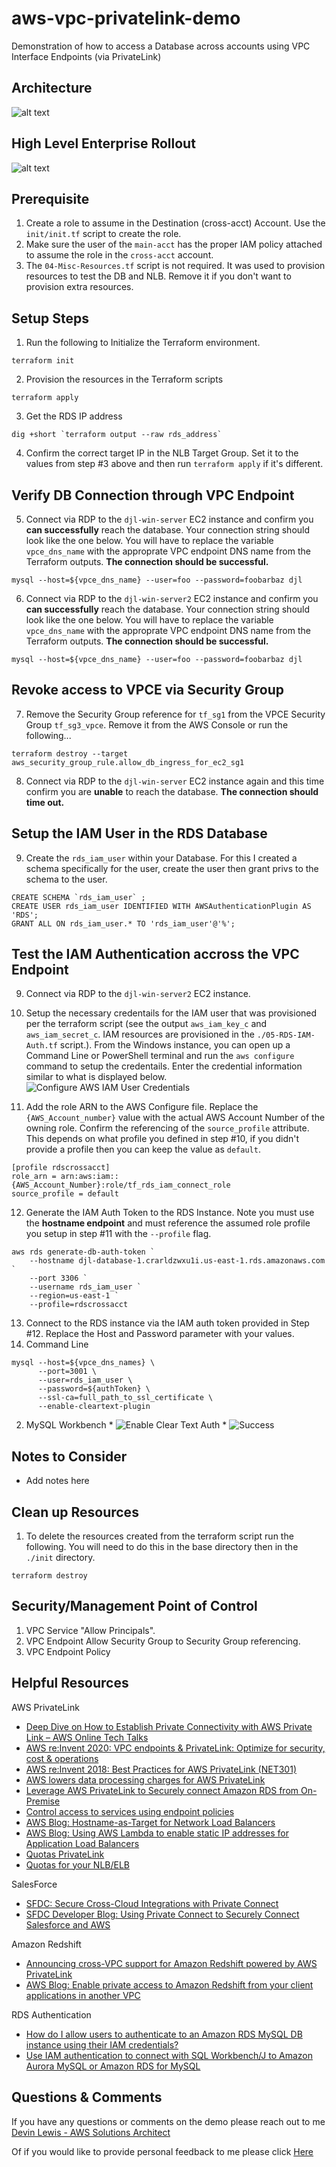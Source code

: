 # aws-vpc-privatelink-demo
Demonstration of how to access a Database across accounts using VPC Interface Endpoints (via PrivateLink)

## Architecture
![alt text](https://github.com/gravelgrinder/aws-vpc-privatelink-demo/blob/main/architecture-diagram.png?raw=true)

## High Level Enterprise Rollout
![alt text](https://github.com/gravelgrinder/aws-vpc-privatelink-demo/blob/main/architecture-diagram-high-level.png?raw=true)

## Prerequisite
1. Create a role to assume in the Destination (cross-acct) Account.  Use the `init/init.tf` script to create the role.
2. Make sure the user of the `main-acct` has the proper IAM policy attached to assume the role in the `cross-acct` account.
3. The `04-Misc-Resources.tf` script is not required.  It was used to provision resources to test the DB and NLB.  Remove it if you don't want to provision extra resources.

## Setup Steps
1. Run the following to Initialize the Terraform environment.

```
terraform init
```

2. Provision the resources in the Terraform scripts

```
terraform apply
```

3. Get the RDS IP address
```
dig +short `terraform output --raw rds_address`
```

4. Confirm the correct target IP in the NLB Target Group.  Set it to the values from step #3 above and then run `terraform apply` if it's different.

## Verify DB Connection through VPC Endpoint
5. Connect via RDP to the `djl-win-server` EC2 instance and confirm you __**can successfully**__ reach the database.  Your connection string should look like the one below.  You will have to replace the variable `vpce_dns_name` with the approprate VPC endpoint DNS name from the Terraform outputs.  __The connection should be successful.__
```
mysql --host=${vpce_dns_name} --user=foo --password=foobarbaz djl
```

6. Connect via RDP to the `djl-win-server2` EC2 instance and confirm you __**can successfully**__ reach the database.  Your connection string should look like the one below.  You will have to replace the variable `vpce_dns_name` with the approprate VPC endpoint DNS name from the Terraform outputs.  __The connection should be successful.__
```
mysql --host=${vpce_dns_name} --user=foo --password=foobarbaz djl
``` 

## Revoke access to VPCE via Security Group
7. Remove the Security Group reference for `tf_sg1` from the VPCE Security Group `tf_sg3_vpce`.  Remove it from the AWS Console or run the following...
```
terraform destroy --target aws_security_group_rule.allow_db_ingress_for_ec2_sg1
```

8. Connect via RDP to the `djl-win-server` EC2 instance again and this time confirm you are __**unable**__ to reach the database.  __**The connection should time out.**__

## Setup the IAM User in the RDS Database
9. Create the `rds_iam_user` within your Database.  For this I created a schema specifically for the user, create the user then grant privs to the schema to the user.
```
CREATE SCHEMA `rds_iam_user` ;
CREATE USER rds_iam_user IDENTIFIED WITH AWSAuthenticationPlugin AS 'RDS';
GRANT ALL ON rds_iam_user.* TO 'rds_iam_user'@'%';            
```

## Test the IAM Authentication accross the VPC Endpoint
9. Connect via RDP to the `djl-win-server2` EC2 instance.  

10. Setup the necessary credentails for the IAM user that was provisioned per the terraform script (see the output `aws_iam_key_c` and `aws_iam_secret_c`.  IAM resources are provisioned in the `./05-RDS-IAM-Auth.tf` script.).  From the Windows instance, you can open up a Command Line or PowerShell terminal and run the `aws configure` command to setup the credentails.  Enter the credential information similar to what is displayed below.
![Configure AWS IAM User Credentials](https://github.com/gravelgrinder/aws-vpc-privatelink-demo/blob/main/images/iam-configure-creds.png?raw=true)

11. Add the role ARN to the AWS Configure file.  Replace the `{AWS_Account_number}` value with the actual AWS Account Number of the owning role.  Confirm the referencing of the `source_profile` attribute.  This depends on what profile you defined in step #10, if you didn't provide a profile then you can keep the value as `default`.
```
[profile rdscrossacct]
role_arn = arn:aws:iam::{AWS_Account_Number}:role/tf_rds_iam_connect_role
source_profile = default
```

12. Generate the IAM Auth Token to the RDS Instance.  Note you must use the __**hostname endpoint**__ and must reference the assumed role profile you setup in step #11 with the `--profile` flag.
```
aws rds generate-db-auth-token `
    --hostname djl-database-1.crarldzwxu1i.us-east-1.rds.amazonaws.com `
    --port 3306 `
    --username rds_iam_user `
    --region=us-east-1 `
    --profile=rdscrossacct
```

13. Connect to the RDS instance via the IAM auth token provided in Step #12.  Replace the Host and Password parameter with your values.
  1. Command Line
```
mysql --host=${vpce_dns_names} \
      --port=3001 \
      --user=rds_iam_user \
      --password=${authToken} \
      --ssl-ca=full_path_to_ssl_certificate \
      --enable-cleartext-plugin 
```
  2. MySQL Workbench
    * ![Enable Clear Text Auth](https://github.com/gravelgrinder/aws-vpc-privatelink-demo/blob/main/images/mysql-workbench-enable-cleartext-auth.png?raw=true)
    * ![Success](https://github.com/gravelgrinder/aws-vpc-privatelink-demo/blob/main/images/mysql-workbench-enable-success.png?raw=true)




## Notes to Consider
* Add notes here

## Clean up Resources
1. To delete the resources created from the terraform script run the following.  You will need to do this in the base directory then in the `./init` directory.
```
terraform destroy
```


## Security/Management Point of Control
1. VPC Service "Allow Principals".
2. VPC Endpoint Allow Security Group to Security Group referencing.
3. VPC Endpoint Policy

## Helpful Resources
AWS PrivateLink
* [Deep Dive on How to Establish Private Connectivity with AWS Private Link – AWS Online Tech Talks](https://www.youtube.com/watch?v=weN2sCKFquA)
* [AWS re:Invent 2020: VPC endpoints & PrivateLink: Optimize for security, cost & operations](https://www.youtube.com/watch?v=LNf8jjBt72Y&list=PL2yQDdvlhXf-0zqlk2CIWszLXvyxL6sHi)
* [AWS re:Invent 2018: Best Practices for AWS PrivateLink (NET301)](https://www.youtube.com/watch?v=85DbVGLXw3Y)
* [AWS lowers data processing charges for AWS PrivateLink](https://aws.amazon.com/about-aws/whats-new/2021/07/aws-lowers-data-processing-charges-aws-privatelink/)
* [Leverage AWS PrivateLink to Securely connect Amazon RDS from On-Premise](https://someshsrivastava1983.medium.com/leverage-aws-privatelink-to-securely-connect-amazon-rds-from-on-premise-9bf4bd3184b3)
* [Control access to services using endpoint policies](https://docs.aws.amazon.com/vpc/latest/privatelink/vpc-endpoints-access.html)
* [AWS Blog: Hostname-as-Target for Network Load Balancers](https://aws.amazon.com/blogs/networking-and-content-delivery/hostname-as-target-for-network-load-balancers/)
* [AWS Blog: Using AWS Lambda to enable static IP addresses for Application Load Balancers](https://aws.amazon.com/blogs/networking-and-content-delivery/using-aws-lambda-to-enable-static-ip-addresses-for-application-load-balancers/#:~:text=An%20IP%2Daddress%2Dbased%20target,create%20the%20resources%20for%20us)
* [Quotas PrivateLink](https://docs.aws.amazon.com/vpc/latest/privatelink/vpc-limits-endpoints.html)
* [Quotas for your NLB/ELB](https://docs.aws.amazon.com/elasticloadbalancing/latest/network/load-balancer-limits.html)

SalesForce
* [SFDC: Secure Cross-Cloud Integrations with Private Connect](https://help.salesforce.com/s/articleView?id=sf.private_connect_overview.htm&type=5)
* [SFDC Developer Blog: Using Private Connect to Securely Connect Salesforce and AWS](https://developer.salesforce.com/blogs/2020/10/using-private-connect-to-securely-connect-data-between-salesforce-and-aws)

Amazon Redshift
* [Announcing cross-VPC support for Amazon Redshift powered by AWS PrivateLink](https://aws.amazon.com/about-aws/whats-new/2021/04/announcing-cross-vpc-support-for-amazon-redshift-powered-by-aws-privatelink/)
* [AWS Blog: Enable private access to Amazon Redshift from your client applications in another VPC](https://aws.amazon.com/blogs/big-data/enable-private-access-to-amazon-redshift-from-your-client-applications-in-another-vpc/)

RDS Authentication
* [How do I allow users to authenticate to an Amazon RDS MySQL DB instance using their IAM credentials?](https://aws.amazon.com/premiumsupport/knowledge-center/users-connect-rds-iam/)
* [Use IAM authentication to connect with SQL Workbench/J to Amazon Aurora MySQL or Amazon RDS for MySQL](https://aws.amazon.com/blogs/database/use-iam-authentication-to-connect-with-sql-workbenchj-to-amazon-aurora-mysql-or-amazon-rds-for-mysql/)



## Questions & Comments
If you have any questions or comments on the demo please reach out to me [Devin Lewis - AWS Solutions Architect](mailto:lwdvin@amazon.com?subject=AWS%2FTerraform%20FMS%20VPC%20PrivateLink%20Demo%20%28aws-vpc-privatelink-demo%29)

Of if you would like to provide personal feedback to me please click [Here](https://feedback.aws.amazon.com/?ea=lwdvin&fn=Devin&ln=Lewis)
